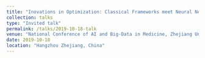 ```yaml
---
title: "Inovations in Optimization: Classical Frameworks meet Neural Networks"
collection: talks
type: "Invited talk"
permalink: /talks/2019-10-18-talk
venue: "National Conference of AI and Big-Data in Medicine, Zhejiang University"
date: 2019-10-18
location: "Hangzhou Zhejiang, China"
---
```

